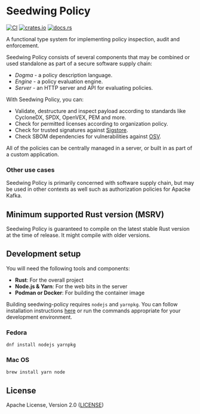 # Seedwing Policy

[![CI](https://github.com/seedwing-io/seedwing-policy/workflows/CI/badge.svg)](https://github.com/seedwing-io/seedwing-policy/actions?query=workflow%3A%22CI%22)
[![crates.io](https://img.shields.io/crates/v/seedwing-policy-engine.svg)](https://crates.io/crates/seedwing-policy-engine)
[![docs.rs](https://docs.rs/seedwing-policy-engine/badge.svg)](https://docs.rs/seedwing-policy-engine)

A functional type system for implementing policy inspection, audit and enforcement.

Seedwing Policy consists of several components that may be combined or used standalone as part of a secure software supply chain:

* *Dogma* - a policy description language.
* *Engine* - a policy evaluation engine.
* *Server* - an HTTP server and API for evaluating policies.

With Seedwing Policy, you can:

* Validate, destructure and inspect payload according to standards like CycloneDX, SPDX, OpenVEX, PEM and more.
* Check for permitted licenses according to organization policy.
* Check for trusted signatures against [Sigstore](https://sigstore.dev).
* Check SBOM dependencies for vulnerabilities against [OSV](https://osv.dev).

All of the policies can be centrally managed in a server, or built in as part of a custom application.

### Other use cases

Seedwing Policy is primarily concerned with software supply chain, but may be used in other contexts as well such as authorization policies for Apacke Kafka.

## Minimum supported Rust version (MSRV)

Seedwing Policy is guaranteed to compile on the latest stable Rust version at the time of release. It might compile with older versions.

## Development setup

You will need the following tools and components:

* **Rust**: For the overall project
* **Node.js & Yarn**: For the web bits in the server
* **Podman or Docker**: For building the container image

Building seedwing-policy requires `nodejs` and `yarnpkg`. You can follow installation instructions [here](https://developer.fedoraproject.org/tech/languages/nodejs/nodejs.html) or run the commands appropriate for your development environment.

### Fedora

```shell
dnf install nodejs yarnpkg
```

### Mac OS

```shell
brew install yarn node
```

## License

Apache License, Version 2.0 ([LICENSE](LICENSE))
